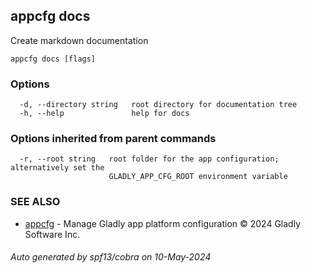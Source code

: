 ## appcfg docs

Create markdown documentation

```
appcfg docs [flags]
```

### Options

```
  -d, --directory string   root directory for documentation tree
  -h, --help               help for docs
```

### Options inherited from parent commands

```
  -r, --root string   root folder for the app configuration; alternatively set the
                      GLADLY_APP_CFG_ROOT environment variable
```

### SEE ALSO

* [appcfg](appcfg.md)	 - Manage Gladly app platform configuration © 2024 Gladly Software Inc.

###### Auto generated by spf13/cobra on 10-May-2024
